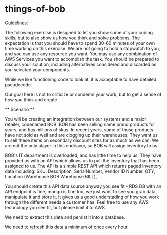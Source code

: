 # things-of-bob

Guidelines:
 
The following exercise is designed to let you show some of your coding skills, but to also show us how you think and solve problems. The expectation is that you should have to spend 30-60 minutes of your own time working on this exercise. We are not going to hold a stopwatch to you, and you can use any resource you want. You may use any combination of AWS Services you want to accomplish the task. You should be prepared to discuss your solution, including alternatives considered and discarded as you selected your components.
 
While we like functioning code to look at, it is acceptable to have detailed pseudocode.

Our goal here is not to criticize or condemn your work, but to get a sense of how you think and create 
 
** Scenario **
 
 
You will be creating an integration between our systems and a major retailer, codenamed BOB. 
BOB has been selling name brand products for years, and has millions of skus. In recent years, some of those products have not sold as well and are clogging up their warehouses. They want us to sell these items on secondary discount sites for as much as we can. We are not the only player in this endeavor, so BOB will assign inventory to us.
 
BOB's IT department is overloaded, and has little time to help us. They have provided us with an API which allows us to pull the inventory that has been assigned to us. The API is a simple REST API which returns paged inventory data including:
SKU, Description, SerialNumber, Vendor ID Number, QTY, Location (Warehouse BOB Warehouse BILL),

You should create this API data source anyway you see fit - RDS DB with an API endpoint is fine, mongo is fine too, we just want to see you grab data, manipulate it and store it. It gives us a good understading of how you work through the different needs a customer has. Feel free to use any AWS technology you see fit, but please limit it to AWS.
 
We need to extract this data and persist it into a database.
 
We need to refresh this data a minimum of once every hour.
